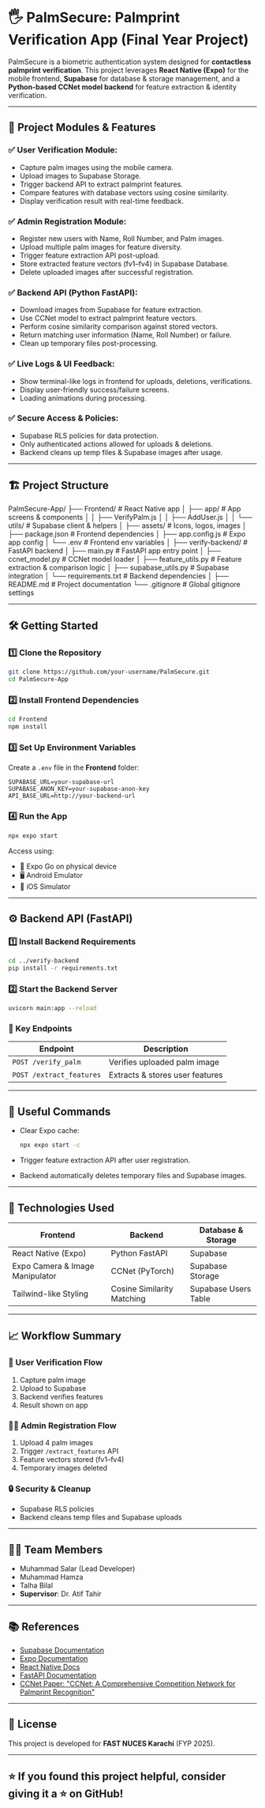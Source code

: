 # 🖐️ PalmSecure: Palmprint Verification App (Final Year Project)

PalmSecure is a biometric authentication system designed for **contactless palmprint verification**. This project leverages **React Native (Expo)** for the mobile frontend, **Supabase** for database & storage management, and a **Python-based CCNet model backend** for feature extraction & identity verification.

---

## 📲 Project Modules & Features

### ✅ User Verification Module:
- Capture palm images using the mobile camera.
- Upload images to Supabase Storage.
- Trigger backend API to extract palmprint features.
- Compare features with database vectors using cosine similarity.
- Display verification result with real-time feedback.

### ✅ Admin Registration Module:
- Register new users with Name, Roll Number, and Palm images.
- Upload multiple palm images for feature diversity.
- Trigger feature extraction API post-upload.
- Store extracted feature vectors (fv1–fv4) in Supabase Database.
- Delete uploaded images after successful registration.

### ✅ Backend API (Python FastAPI):
- Download images from Supabase for feature extraction.
- Use CCNet model to extract palmprint feature vectors.
- Perform cosine similarity comparison against stored vectors.
- Return matching user information (Name, Roll Number) or failure.
- Clean up temporary files post-processing.

### ✅ Live Logs & UI Feedback:
- Show terminal-like logs in frontend for uploads, deletions, verifications.
- Display user-friendly success/failure screens.
- Loading animations during processing.

### ✅ Secure Access & Policies:
- Supabase RLS policies for data protection.
- Only authenticated actions allowed for uploads & deletions.
- Backend cleans up temp files & Supabase images after usage.

---

## 🏗️ Project Structure

PalmSecure-App/
├── Frontend/                    # React Native app
│   ├── app/                     # App screens & components
│   │   ├── VerifyPalm.js
│   │   ├── AddUser.js
│   │   └── utils/               # Supabase client & helpers
│   ├── assets/                  # Icons, logos, images
│   ├── package.json             # Frontend dependencies
│   ├── app.config.js            # Expo app config
│   └── .env                     # Frontend env variables
│
├── verify-backend/             # FastAPI backend
│   ├── main.py                  # FastAPI app entry point
│   ├── ccnet\_model.py           # CCNet model loader
│   ├── feature\_utils.py         # Feature extraction & comparison logic
│   ├── supabase\_utils.py        # Supabase integration
│   └── requirements.txt         # Backend dependencies
│
├── README.md                    # Project documentation
└── .gitignore                   # Global gitignore settings

---

## 🛠️ Getting Started

### 1️⃣ Clone the Repository

```bash
git clone https://github.com/your-username/PalmSecure.git
cd PalmSecure-App
```

### 2️⃣ Install Frontend Dependencies

```bash
cd Frontend
npm install
```

### 3️⃣ Set Up Environment Variables

Create a `.env` file in the **Frontend** folder:

```
SUPABASE_URL=your-supabase-url
SUPABASE_ANON_KEY=your-supabase-anon-key
API_BASE_URL=http://your-backend-url
```

### 4️⃣ Run the App

```bash
npx expo start
```

Access using:

* 📱 Expo Go on physical device
* 🖥️ Android Emulator
* 🍏 iOS Simulator

---

## ⚙️ Backend API (FastAPI)

### 1️⃣ Install Backend Requirements

```bash
cd ../verify-backend
pip install -r requirements.txt
```

### 2️⃣ Start the Backend Server

```bash
uvicorn main:app --reload
```

### 🔑 Key Endpoints

| Endpoint                 | Description                     |
| ------------------------ | ------------------------------- |
| `POST /verify_palm`      | Verifies uploaded palm image    |
| `POST /extract_features` | Extracts & stores user features |

---

## 🧹 Useful Commands

* Clear Expo cache:

  ```bash
  npx expo start -c
  ```

* Trigger feature extraction API after user registration.

* Backend automatically deletes temporary files and Supabase images.

---

## 📝 Technologies Used

| Frontend                        | Backend                    | Database & Storage   |
| ------------------------------- | -------------------------- | -------------------- |
| React Native (Expo)             | Python FastAPI             | Supabase             |
| Expo Camera & Image Manipulator | CCNet (PyTorch)            | Supabase Storage     |
| Tailwind-like Styling           | Cosine Similarity Matching | Supabase Users Table |

---

## 📈 Workflow Summary

### 👤 User Verification Flow

1. Capture palm image
2. Upload to Supabase
3. Backend verifies features
4. Result shown on app

### 👨‍💼 Admin Registration Flow

1. Upload 4 palm images
2. Trigger `/extract_features` API
3. Feature vectors stored (fv1–fv4)
4. Temporary images deleted

### 🔒 Security & Cleanup

* Supabase RLS policies
* Backend cleans temp files and Supabase uploads

---

## 🧑‍💻 Team Members

* Muhammad Salar (Lead Developer)
* Muhammad Hamza
* Talha Bilal
* **Supervisor**: Dr. Atif Tahir

---

## 📚 References

* [Supabase Documentation](https://supabase.com/docs)
* [Expo Documentation](https://docs.expo.dev/)
* [React Native Docs](https://reactnative.dev/docs/getting-started)
* [FastAPI Documentation](https://fastapi.tiangolo.com/)
* [CCNet Paper: "CCNet: A Comprehensive Competition Network for Palmprint Recognition"](https://ieeexplore.ieee.org/document/10223233)

---

## 📃 License

This project is developed for **FAST NUCES Karachi** (FYP 2025).

---

## ⭐ If you found this project helpful, consider giving it a ⭐ on GitHub!
```

